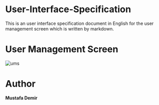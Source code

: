 # User-Interface-Specification
This is an user interface specification document in English for the user management screen which is written by markdown.


# User Management Screen

![ums](https://lists.office.com/Images/969df1bb-97b6-44ef-9108-dc18a5fd96c2/298428f6-6729-4501-a9de-dcaf554877fe/T3L0G2MKUPU8GQUY8YHP00Z9RB/c2f1cb7e-5022-433a-93a2-1ac0b6ec1015)

# Author

**Mustafa Demir**
